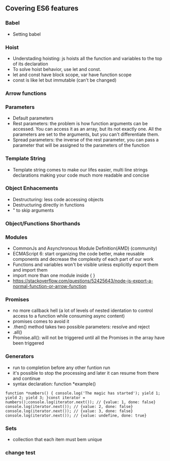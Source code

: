 ## Covering ES6 features

### Babel

- Setting babel

### Hoist

- Understading hoisting: js hoists all the function and variables to the top of its declaration
- To solve hoist behavior, use let and const.
- let and const have block scope, var have function scope
- const is like let but immutable (can't be changed)

### Arrow functions

### Parameters

- Default parameters
- Rest parameters: the problem is how function arguments can be accessed. You can access it as an array, but its not exactly one. All the parameters are set to the arguments, but you can't differentiate them.
- Spread parameters: the inverse of the rest parameter, you can pass a parameter that will be assigned to the parameters of the function

### Template String

- Template string comes to make our lifes easier, multi line strings
  declarations making your code much more readable and concise

### Object Enhacements

- Destructuring: less code accessing objects
- Destructuring directly in functions
- " to skip arguments

### Object/Functions Shorthands

### Modules

- CommonJs and Asynchronous Module Definition(AMD) (community)
- ECMAScript 6: start organizing the code better, make reusable components and decrease the complexity of each part of our work
- Functions and variables won't be visible unless explicitly export them and import them
- import more than one module inside { }
- https://stackoverflow.com/questions/52425643/node-js-export-a-normal-function-or-arrow-function

### Promises

- no more callback hell (a lot of levels of nested identation to control access to a function while consuming async content)
- promises comes to avoid it
- .then() method takes two possible parameters: resolve and reject
- .all()
- Promise.all(): will not be triggered until all the Promises in the array have been triggered

### Generators

- run to completion before any other funtion run
- it's possible to stop the processing and later it can resume from there and continue
- syntax declaration: function \*example()

`function *numbers() { console.log('The magic has started'); yield 1; yield 2; yield 3; }const iterator = numbers();console.log(iterator.next()); // {value: 1, done: false} console.log(iterator.next()); // {value: 2, done: false} console.log(iterator.next()); // {value: 3, done: false} console.log(iterator.next()); // {value: undefine, done: true}`

### Sets

- collection that each item must bem unique

### change test
